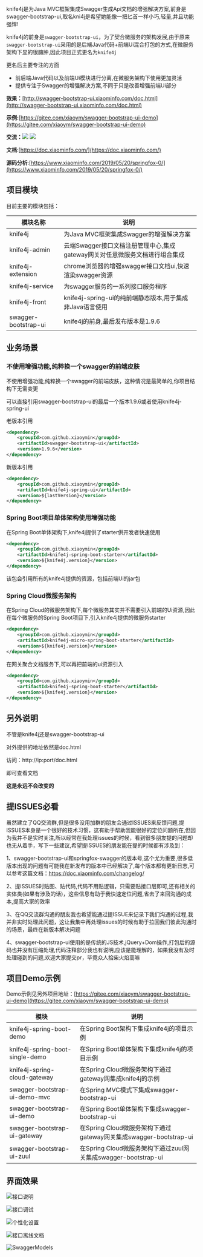 knife4j是为Java MVC框架集成Swagger生成Api文档的增强解决方案,前身是swagger-bootstrap-ui,取名kni4j是希望她能像一把匕首一样小巧,轻量,并且功能强悍!

knife4j的前身是`swagger-bootstrap-ui`，为了契合微服务的架构发展,由于原来`swagger-bootstrap-ui`采用的是后端Java代码+前端Ui混合打包的方式,在微服务架构下显的很臃肿,因此项目正式更名为`knife4j`

更名后主要专注的方面

- 前后端Java代码以及前端Ui模块进行分离,在微服务架构下使用更加灵活
- 提供专注于Swagger的增强解决方案,不同于只是改善增强前端Ui部分

**效果：**[http://swagger-bootstrap-ui.xiaominfo.com/doc.html](http://swagger-bootstrap-ui.xiaominfo.com/doc.html)

**示例:**[https://gitee.com/xiaoym/swagger-bootstrap-ui-demo](https://gitee.com/xiaoym/swagger-bootstrap-ui-demo)

**交流：**[![](https://img.shields.io/badge/加入QQ1群-608374991(满)-red.svg)](//shang.qq.com/wpa/qunwpa?idkey=16b81902c23fbca82780fa107da1b6612e2ee44a05c4103c9176ad9d61c2f6bf)  [![](https://img.shields.io/badge/加入QQ2群-621154782-red.svg)](//shang.qq.com/wpa/qunwpa?idkey=11e0a1453a6a3695bd8ed709fbc8359c9c48dd8538aaafbece7b84ecd325b91c)


**文档**:[https://doc.xiaominfo.com/](https://doc.xiaominfo.com/)

**源码分析**:[https://www.xiaominfo.com/2019/05/20/springfox-0/](https://www.xiaominfo.com/2019/05/20/springfox-0/)

## 项目模块

目前主要的模块包括：

| 模块名称             | 说明                                                         |
| -------------------- | ------------------------------------------------------------ |
| knife4j              | 为Java MVC框架集成Swagger的增强解决方案                      |
| knife4j-admin        | 云端Swagger接口文档注册管理中心,集成gateway网关对任意微服务文档进行组合集成 |
| knife4j-extension    | chrome浏览器的增强swagger接口文档ui,快速渲染swagger资源      |
| knife4j-service      | 为swagger服务的一系列接口服务程序                            |
| knife4j-front        | knife4j-spring-ui的纯前端静态版本,用于集成非Java语言使用     |
| swagger-bootstrap-ui | knife4j的前身,最后发布版本是1.9.6                            |



## 业务场景

### 不使用增强功能,纯粹换一个swagger的前端皮肤

不使用增强功能,纯粹换一个swagger的前端皮肤，这种情况是最简单的,你项目结构下无需变更

可以直接引用swagger-bootstrap-ui的最后一个版本1.9.6或者使用knife4j-spring-ui

老版本引用

```xml
<dependency>
    <groupId>com.github.xiaoymin</groupId>
    <artifactId>swagger-bootstrap-ui</artifactId>
    <version>1.9.6</version>
</dependency>
```

新版本引用

```xml
<dependency>
    <groupId>com.github.xiaoymin</groupId>
    <artifactId>knife4j-spring-ui</artifactId>
    <version>${lastVersion}</version>
</dependency>
```

### Spring Boot项目单体架构使用增强功能

在Spring Boot单体架构下,knife4j提供了starter供开发者快速使用

```xml
<dependency>
    <groupId>com.github.xiaoymin</groupId>
    <artifactId>knife4j-spring-boot-starter</artifactId>
    <version>${knife4j.version}</version>
</dependency>
```

该包会引用所有的knife4j提供的资源，包括前端Ui的jar包

### Spring Cloud微服务架构

在Spring Cloud的微服务架构下,每个微服务其实并不需要引入前端的Ui资源,因此在每个微服务的Spring Boot项目下,引入knife4j提供的微服务starter

```xml
<dependency>
    <groupId>com.github.xiaoymin</groupId>
    <artifactId>knife4j-micro-spring-boot-starter</artifactId>
    <version>${knife4j.version}</version>
</dependency>
```

在网关聚合文档服务下,可以再把前端的ui资源引入

```xml
<dependency>
    <groupId>com.github.xiaoymin</groupId>
    <artifactId>knife4j-spring-boot-starter</artifactId>
    <version>${knife4j.version}</version>
</dependency>
```

## 另外说明

不管是knife4j还是swagger-bootstrap-ui

对外提供的地址依然是doc.html

访问：http://ip:port/doc.html

即可查看文档

**这是永远不会改变的**



## 提ISSUES必看

虽然建立了QQ交流群,但是很多没用加群的朋友会通过ISSUES来反馈问题,提ISSUES本身是一个很好的技术习惯，这有助于帮助我能很好的定位问题所在,但因为我并不是实时关注,所以经常在我处理issues的时候，看到很多朋友提的问题却也无从着手，写下一些建议,希望提ISSUES的朋友能在提的时候都有涉及到：

1、swagger-bootstrap-ui和springfox-swagger的版本号,这个尤为重要,很多低版本出现的问题有可能我在新发布的版本中已经解决了,每个版本都有更新日志,可以参考这篇文档：https://doc.xiaominfo.com/changelog/

2、提ISSUES时贴图、贴代码,代码不用贴逻辑，只需要贴接口层即可,还有相关的实体类(如果有涉及的话)，这些信息有助于我快速定位问题,省去了来回沟通的成本,提高大家的效率

3、在QQ交流群沟通的朋友我也希望能通过提ISSUE来记录下我们沟通的过程,我并非实时处理此问题，这让我集中再处理issues的时候有助于拉回我们彼此沟通时的场景，最终在新版本解决问题

4、swagger-bootstrap-ui使用的是传统的JS技术,jQuery+Dom操作,打包后的源码也并没有压缩处理,代码注释部分我也有说明,应该是能理解的，如果我没有及时处理碰到的问题,欢迎大家提交pr，毕竟众人拾柴火焰高嘛

## 项目Demo示例

Demo示例见另外项目地址：[https://gitee.com/xiaoym/swagger-bootstrap-ui-demo](https://gitee.com/xiaoym/swagger-bootstrap-ui-demo)

| 模块                            | 说明                                                         |
| ------------------------------- | ------------------------------------------------------------ |
| knife4j-spring-boot-demo        | 在Spring Boot架构下集成knife4j的项目示例                     |
| knife4j-spring-boot-single-demo | 在Spring Boot单体架构下集成knife4j的项目示例                 |
| knife4j-spring-cloud-gateway    | 在Spring Cloud微服务架构下通过gateway网集成knife4j的示例     |
| swagger-bootstrap-ui-demo-mvc   | 在Spring MVC模式下集成swagger-bootstrap-ui                   |
| swagger-bootstrap-ui-demo       | 在Spring Boot单体架构下集成swagger-bootstrap-ui              |
| swagger-bootstrap-ui-gateway    | 在Spring Cloud微服务架构下通过gateway网关集成swagger-bootstrap-ui |
| swagger-bootstrap-ui-zuul       | 在Spring Cloud微服务架构下通过zuul网关集成swagger-bootstrap-ui |

## 界面效果

![接口说明](static/des.png)

![接口调试](static/debug.png)

![个性化设置](static/settings.png)

![接口离线文档](static/markdown.png)

![SwaggerModels](static/models.png)